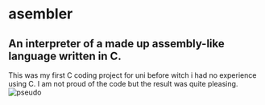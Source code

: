 # asembler
## An interpreter of a made up assembly-like language written in C.
This was my first C coding project for uni before witch i had no experience using C. I am not proud of the code but the result was quite pleasing.
![pseudo](https://user-images.githubusercontent.com/45801065/160483072-b238e4a1-a095-4194-9a0d-e47ec04a8fb7.gif)
